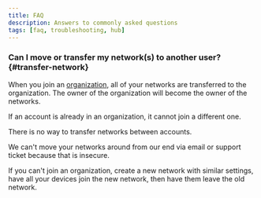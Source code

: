 ```yaml
---
title: FAQ
description: Answers to commonly asked questions
tags: [faq, troubleshooting, hub]
---
```


### Can I move or transfer my network(s) to another user? {#transfer-network}

When you join an [organization](./organizations.md), all of your networks are transferred to the organization. The owner of the organization will become the owner of the networks.

If an account is already in an organization, it cannot join a different one.

There is no way to transfer networks between accounts.

We can't move your networks around from our end via email or support ticket because that is insecure.

If you can't join an organization, create a new network with similar settings, have all your devices join the new network, then have them leave the old network.
